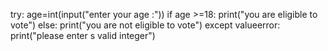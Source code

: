 
try:
  age=int(input("enter your age :"))
  if age >=18:
    print("you are eligible to vote")
  else:
    print("you are not eligible to vote")
except valueerror:
  print("please enter s valid integer")
